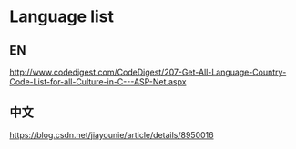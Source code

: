 # Language list

## EN

http://www.codedigest.com/CodeDigest/207-Get-All-Language-Country-Code-List-for-all-Culture-in-C---ASP-Net.aspx

## 中文

https://blog.csdn.net/jiayounie/article/details/8950016


